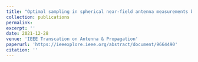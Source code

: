 ```yaml
---
title: "Optimal sampling in spherical near-field antenna measurements by utilizing the information content of spherical wave harmonics"
collection: publications
permalink: 
excerpt: ''
date: 2021-12-28
venue: 'IEEE Transcation on Antenna & Propagation'
paperurl: 'https://ieeexplore.ieee.org/abstract/document/9664490'
citation: ''
---
```



